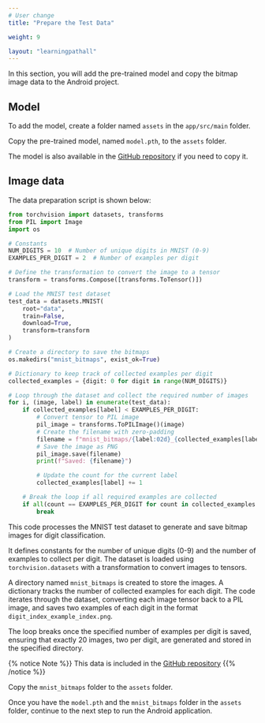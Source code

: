 ```yaml
---
# User change
title: "Prepare the Test Data"

weight: 9

layout: "learningpathall"
---
```


In this section, you will add the pre-trained model and copy the bitmap image data to the Android project.

## Model

To add the model, create a folder named `assets` in the `app/src/main` folder. 

Copy the pre-trained model, named `model.pth`, to the `assets` folder.  

The model is also available in the [GitHub repository](https://github.com/dawidborycki/Arm.PyTorch.MNIST.Inference.git) if you need to copy it.

## Image data

The data preparation script is shown below: 

```Python
from torchvision import datasets, transforms
from PIL import Image
import os

# Constants
NUM_DIGITS = 10  # Number of unique digits in MNIST (0-9)
EXAMPLES_PER_DIGIT = 2  # Number of examples per digit

# Define the transformation to convert the image to a tensor
transform = transforms.Compose([transforms.ToTensor()])

# Load the MNIST test dataset
test_data = datasets.MNIST(
    root="data",
    train=False,
    download=True,
    transform=transform
)

# Create a directory to save the bitmaps
os.makedirs("mnist_bitmaps", exist_ok=True)

# Dictionary to keep track of collected examples per digit
collected_examples = {digit: 0 for digit in range(NUM_DIGITS)}

# Loop through the dataset and collect the required number of images
for i, (image, label) in enumerate(test_data):
    if collected_examples[label] < EXAMPLES_PER_DIGIT:
        # Convert tensor to PIL image
        pil_image = transforms.ToPILImage()(image)
        # Create the filename with zero-padding
        filename = f"mnist_bitmaps/{label:02d}_{collected_examples[label]:02d}.png"
        # Save the image as PNG
        pil_image.save(filename)
        print(f"Saved: {filename}")

        # Update the count for the current label
        collected_examples[label] += 1

    # Break the loop if all required examples are collected
    if all(count == EXAMPLES_PER_DIGIT for count in collected_examples.values()):
        break
```

This code processes the MNIST test dataset to generate and save bitmap images for digit classification. 

It defines constants for the number of unique digits (0-9) and the number of examples to collect per digit. The dataset is loaded using `torchvision.datasets` with a transformation to convert images to tensors. 

A directory named `mnist_bitmaps` is created to store the images. A dictionary tracks the number of collected examples for each digit. The code iterates through the dataset, converting each image tensor back to a PIL image, and saves two examples of each digit in the format `digit_index_example_index.png`. 

The loop breaks once the specified number of examples per digit is saved, ensuring that exactly 20 images, two per digit, are generated and stored in the specified directory.

{% notice Note %}}
This data is included in the [GitHub repository](https://github.com/dawidborycki/Arm.PyTorch.MNIST.Inference.git)
{{% /notice %}}

Copy the `mnist_bitmaps` folder to the `assets` folder.

Once you have the `model.pth` and the `mnist_bitmaps` folder in the `assets` folder, continue to the next step to run the Android application. 
